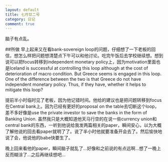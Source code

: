 ```yaml
---
layout: default
title: 七月廿二号
category: 日记
comment: true
---
```

脑子有点乱。

##所做
早上起来又在看bank-sovereign loop的问题，仔细想了一下老板的回信，想怎么样把问题想清楚点下午可以和他讨论。吃完午饭后去学校继续想。想到说可以把focus转移到independent monetary policy上，因为motivation里面也是Iceland is successful at controlling this loop although at the cost of deterioration of macro condition. But Greece seems is engaged in this loop. One of the difference between the two is that Greece do not have independent monetary policy. Thus, if they have, whether it helps to mitigate this loop?

提前半小时临时见了老板，因为他记错时间。他给的建议也是把问题转移到focus在Central bank上。因为已经有更好的proposal on the table去切断这个loop，差不多好像是use the private investor to save the banks in the form of Banking Union. 虽然我只是大概知道他天马行空的在说一些currency union和central bank的东西，一听到他说给我发两篇相关的paper，瞬间安心，以为大概了解他说的回去看paper就明了了。说了半小时他就要准备开会去了。然后愉快地说了会，他说他的babe快要生了。

晚上回来看他的paper，瞬间脑子就乱了...好像和之前说的有点远啊...想了一晚上反而糊涂了...之后再继续想吧...